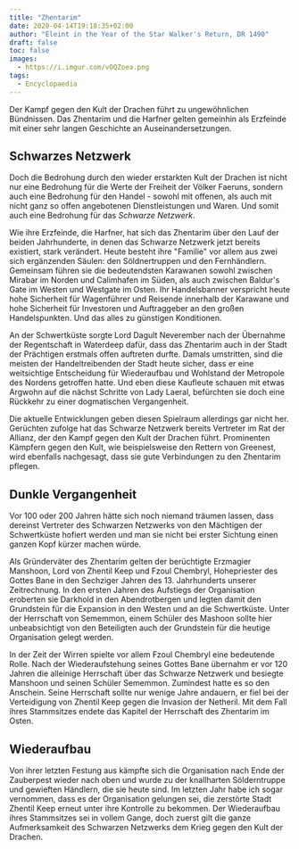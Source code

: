 ```yaml
---
title: "Zhentarim"
date: 2020-04-14T19:18:35+02:00
author: "Eleint in the Year of the Star Walker's Return, DR 1490"
draft: false
toc: false
images:
  - https://i.imgur.com/vOQZoea.png
tags: 
  - Encyclopaedia
---
```


Der Kampf gegen den Kult der Drachen führt zu ungewöhnlichen Bündnissen. Das Zhentarim und die Harfner gelten gemeinhin als Erzfeinde mit einer sehr langen Geschichte an Auseinandersetzungen.

## Schwarzes Netzwerk

Doch die Bedrohung durch den wieder erstarkten Kult der Drachen ist nicht nur eine Bedrohung für die Werte der Freiheit der Völker Faeruns, sondern auch eine Bedrohung für den Handel - sowohl mit offenen, als auch mit nicht ganz so offen angebotenen Dienstleistungen und Waren. Und somit auch eine Bedrohung für das _Schwarze Netzwerk_.

Wie ihre Erzfeinde, die Harfner, hat sich das Zhentarim über den Lauf der beiden Jahrhunderte, in denen das Schwarze Netzwerk jetzt  bereits existiert, stark verändert. Heute besteht ihre "Familie" vor allem aus zwei sich ergänzenden Säulen: den Söldnertruppen und den Fernhändlern. Gemeinsam führen sie die bedeutendsten Karawanen sowohl zwischen Mirabar im Norden und Calimhafen im Süden, als auch zwischen Baldur's Gate im Westen und Westgate im Osten. Ihr Handelsbanner verspricht heute hohe Sicherheit für Wagenführer und Reisende innerhalb der Karawane und hohe Sicherheit für Investoren und Auftraggeber an den großen Handelspunkten. Und das alles zu günstigen Konditionen.

An der Schwertküste sorgte Lord Dagult Neverember nach der Übernahme der Regentschaft in Waterdeep dafür, dass das Zhentarim auch in der Stadt der Prächtigen erstmals offen auftreten durfte. Damals umstritten, sind die meisten der Handeltreibenden der Stadt heute sicher, dass er eine weitsichtige Entscheidung für Wiederaufbau und Wohlstand der Metropole des Nordens getroffen hatte. Und eben diese Kaufleute schauen mit etwas Argwohn auf die nächst Schritte von Lady Laeral, befürchten sie doch eine Rückkehr zu einer dogmatischen Vergangenheit.

Die aktuelle Entwicklungen geben diesen Spielraum allerdings gar nicht her. Gerüchten zufolge hat das Schwarze Netzwerk bereits Vertreter im Rat der Allianz, der den Kampf gegen den Kult der Drachen führt. Prominenten Kämpfern gegen den Kult, wie beispielsweise den Rettern von Greenest, wird ebenfalls nachgesagt, dass sie gute Verbindungen zu den Zhentarim pflegen.

## Dunkle Vergangenheit

Vor 100 oder 200 Jahren hätte sich noch niemand träumen lassen, dass dereinst Vertreter des Schwarzen Netzwerks von den Mächtigen der Schwertküste hofiert werden und man sie nicht bei erster Sichtung einen ganzen Kopf kürzer machen würde.

Als Gründerväter des Zhentarim gelten der berüchtigte Erzmagier Manshoon, Lord von Zhentil Keep und Fzoul Chembryl, Hohepriester des Gottes Bane in den Sechziger Jahren des 13. Jahrhunderts unserer Zeitrechnung. In den ersten Jahren des Aufstiegs der Organisation eroberten sie Darkhold in den Abendrotbergen und legten damit den Grundstein für die Expansion in den Westen und an die Schwertküste. Unter der Herrschaft von Sememmon, einem Schüler des Mashoon sollte hier unbeabsichtigt von den Beteiligten auch der Grundstein für die heutige Organisation gelegt werden.

In der Zeit der Wirren spielte vor allem Fzoul Chembryl eine bedeutende Rolle. Nach der Wiederaufstehung seines Gottes Bane übernahm er vor 120 Jahren die alleinige Herrschaft über das Schwarze Netzwerk und besiegte Manshoon und seinen Schüler Sememmon. Zumindest hatte es so den Anschein. Seine Herrschaft sollte nur wenige Jahre andauern, er fiel bei der Verteidigung von Zhentil Keep gegen die Invasion der Netheril. Mit dem Fall ihres Stammsitzes endete das Kapitel der Herrschaft des Zhentarim im Osten.

## Wiederaufbau

Von ihrer letzten Festung aus kämpfte sich die Organisation nach Ende der Zauberpest wieder nach oben und wurde zu der knallharten Sölderntruppe und gewieften Händlern, die sie heute sind. Im letzten Jahr habe ich sogar vernommen, dass es der Organisation gelungen sei, die zerstörte Stadt Zhentil Keep erneut unter ihre Kontrolle zu bekommen. Der Wiederaufbau ihres Stammsitzes sei in vollem Gange, doch zuerst gilt die ganze Aufmerksamkeit des Schwarzen Netzwerks dem Krieg gegen den Kult der Drachen.
